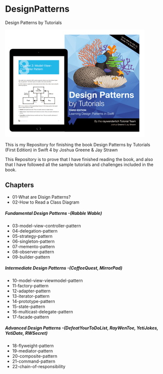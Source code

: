 # DesignPatterns
Design Patterns by Tutorials

![DesignPatterns by Tutorials](/DesignPatterns.png)

This is my Repository for finishing the book Design Patterns by Tutorials (First Edition) in Swift 4 by Joshua Greene & Jay Strawn

This Repository is to prove that I have finished reading the book, and also that I have followed all the sample tutorials and challenges included in the book.

## Chapters
- 01-What are Disign Patterns?
- 02-How to Read a Class Diagram
##### Fundamental Design Patterns -(Rabble Wable)
- 03-model-view-controller-pattern
- 04-delegation-pattern
- 05-strategy-pattern
- 06-singleton-pattern
- 07-memento-pattern
- 08-observer-pattern
- 09-builder-pattern
##### Intermediate Design Patterns -(CoffeeQuest, MirrorPad)
- 10-model-view-viewmodel-pattern
- 11-factory-pattern
- 12-adapter-pattern
- 13-iterator-pattern
- 14-prototype-pattern
- 15-state-pattern
- 16-multicast-delegate-pattern
- 17-facade-pattern
##### Advanced Design Patterns -(DefeatYourToDoList, RayWenToe, YetiJokes, YetiDate, RWSecret)
- 18-flyweight-pattern
- 19-mediator-pattern
- 20-composite-pattern
- 21-command-pattern
- 22-chain-of-responsibility
